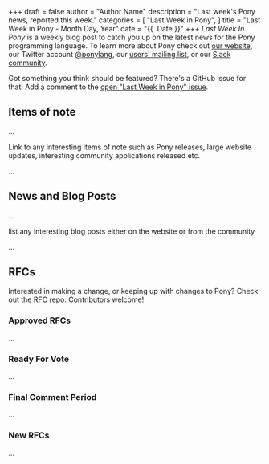 +++
draft = false
author = "Author Name"
description = "Last week's Pony news, reported this week."
categories = [
    "Last Week in Pony",
]
title = "Last Week in Pony - Month Day, Year"
date = "{{ .Date }}"
+++
_Last Week In Pony_ is a weekly blog post to catch you up on the latest news for the Pony programming language. To learn more about Pony check out [our website](ponylang.io), our Twitter account [@ponylang](https://twitter.com/ponylang), our [users' mailing list](https://pony.groups.io/g/user), or our [Slack community](https://www.ponylang.io/get-slack-invite).

Got something you think should be featured? There's a GitHub issue for that! Add a comment to the [open "Last Week in Pony" issue](https://github.com/ponylang/ponylang.github.io/issues?q=is%3Aissue+is%3Aopen+label%3Alast-week-in-pony).
<!--more-->


## Items of note

...

Link to any interesting items of note such as Pony releases, large website updates, interesting community applications released etc.

...

## News and Blog Posts

...

list any interesting blog posts either on the website or from the community

...

## RFCs

Interested in making a change, or keeping up with changes to Pony? Check out the [RFC repo](https://github.com/ponylang/rfcs). Contributors welcome!

### Approved RFCs

...

### Ready For Vote

...

### Final Comment Period

...

### New RFCs

...
